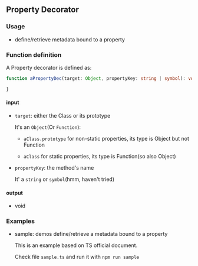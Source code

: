 ## Property Decorator

### Usage

- define/retrieve metadata bound to a property

### Function definition

A Property decorator is defined as:

```ts
function aPropertyDec(target: Object, propertyKey: string | symbol): void {

}
```

#### input
 
  - `target`: either the Class or its prototype
  
    It's an `Object`(Or `Function`): 

      - `aClass.prototype` for non-static properties, its type is Object but not Function

      - `aClass` for static properties, its type is Function(so also Object)

  - `propertyKey`: the method's name
  
    It' a `string` or `symbol`(hmm, haven't tried) 

#### output

  - void


### Examples

  - sample: demos define/retrieve a metadata bound to a property

    This is an example based on TS official document.

    Check file `sample.ts` and run it with `npm run sample`